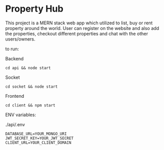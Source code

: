 # Property Hub

This project is a MERN stack web app which utilized to list, buy or rent property around the world. User can register on the website and also add the properties, checkout different properties and chat with the other users/owners.

to run:

Backend
```
cd api && node start
```

Socket
```
cd socket && node start
```

Frontend
```
cd client && npm start
```

ENV variables:

./api/.env

```
DATABASE_URL=YOUR_MONGO_URI
JWT_SECRET_KEY=YOUR_JWT_SECRET
CLIENT_URL=YOUR_CLIENT_DOMAIN

```